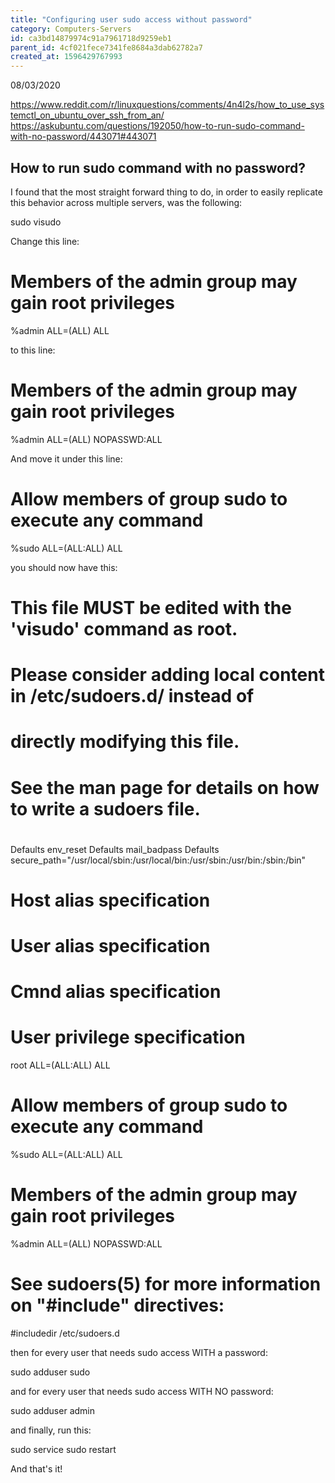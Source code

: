 ```yaml
---
title: "Configuring user sudo access without password"
category: Computers-Servers
id: ca3bd14879974c91a7961718d9259eb1
parent_id: 4cf021fece7341fe8684a3dab62782a7
created_at: 1596429767993
---
```


08/03/2020

https://www.reddit.com/r/linuxquestions/comments/4n4l2s/how_to_use_systemctl_on_ubuntu_over_ssh_from_an/
https://askubuntu.com/questions/192050/how-to-run-sudo-command-with-no-password/443071#443071


## How to run sudo command with no password?

I found that the most straight forward thing to do, in order to easily replicate this behavior across multiple servers, was the following:

sudo visudo

Change this line:

# Members of the admin group may gain root privileges
%admin  ALL=(ALL) ALL

to this line:

# Members of the admin group may gain root privileges
%admin  ALL=(ALL) NOPASSWD:ALL

And move it under this line:

# Allow members of group sudo to execute any command
%sudo   ALL=(ALL:ALL) ALL

you should now have this:

# This file MUST be edited with the 'visudo' command as root.
#
# Please consider adding local content in /etc/sudoers.d/ instead of
# directly modifying this file.
#
# See the man page for details on how to write a sudoers file.
#

Defaults        env_reset
Defaults        mail_badpass
Defaults        secure_path="/usr/local/sbin:/usr/local/bin:/usr/sbin:/usr/bin:/sbin:/bin"

# Host alias specification

# User alias specification

# Cmnd alias specification

# User privilege specification
root    ALL=(ALL:ALL) ALL

# Allow members of group sudo to execute any command
%sudo   ALL=(ALL:ALL) ALL

# Members of the admin group may gain root privileges
%admin  ALL=(ALL) NOPASSWD:ALL

# See sudoers(5) for more information on "#include" directives:

#includedir /etc/sudoers.d

then for every user that needs sudo access WITH a password:

sudo adduser <user> sudo

and for every user that needs sudo access WITH NO password:

sudo adduser <user> admin

and finally, run this:

sudo service sudo restart

And that's it!
    